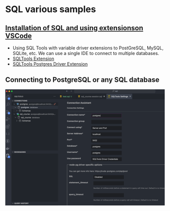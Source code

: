 # SQL various samples

## [Installation of SQL and using extensionson VSCode](https://www.youtube.com/watch?v=7mz73uXD9DA&t=906s)

- Using SQL Tools with variable driver extensions to PostGreSQL, MySQL, SQLite, etc. We can use a single IDE to connect to multiple databases.
- [SQLTools Extension](https://marketplace.visualstudio.com/items?itemName=mtxr.sqltools)
- [SQLTools Postgres Driver Extension](https://marketplace.visualstudio.com/items?itemName=mtxr.sqltools-driver-pg)

## Connecting to PostgreSQL or any SQL database

![Create connection to local PostgreSQL](./images/SqlToolConnecting.png)

